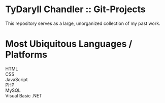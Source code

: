 # TyDaryll Chandler :: Git-Projects

This repository serves as a large, unorganized collection of my past work.

# Most Ubiquitous Languages / Platforms
HTML
<br>CSS
<br>JavaScript
<br>PHP
<br>MySQL
<br>Visual Basic .NET
